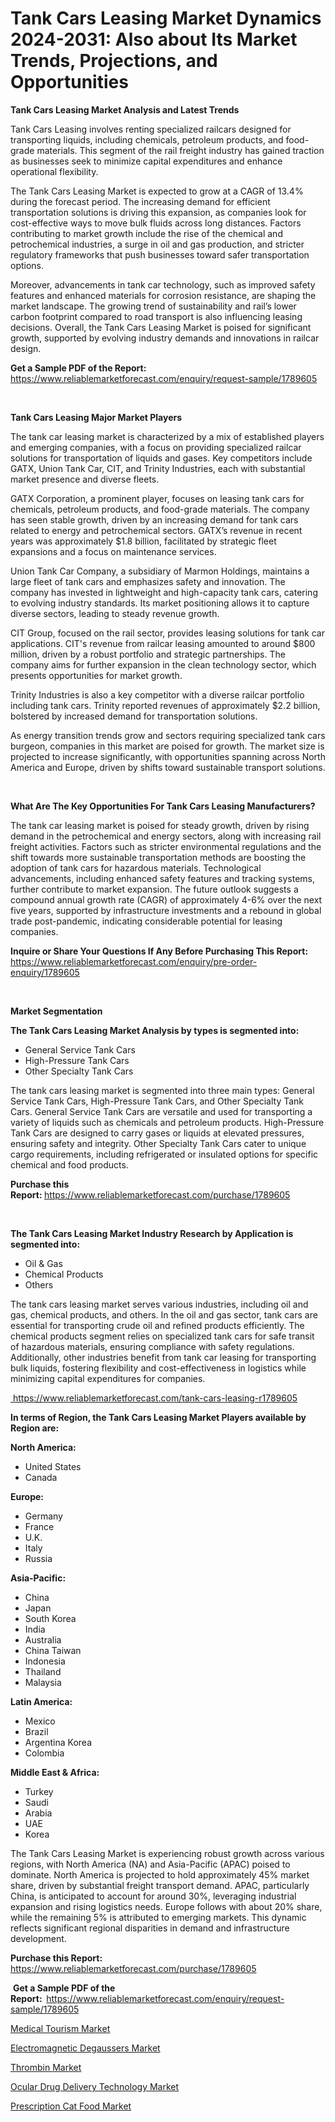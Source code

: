 <p><h1>Tank Cars Leasing Market Dynamics 2024-2031: Also about Its Market Trends, Projections, and Opportunities</h1></p><p><strong>Tank Cars Leasing Market Analysis and Latest Trends</strong></p>
<p><p>Tank Cars Leasing involves renting specialized railcars designed for transporting liquids, including chemicals, petroleum products, and food-grade materials. This segment of the rail freight industry has gained traction as businesses seek to minimize capital expenditures and enhance operational flexibility. </p><p>The Tank Cars Leasing Market is expected to grow at a CAGR of 13.4% during the forecast period. The increasing demand for efficient transportation solutions is driving this expansion, as companies look for cost-effective ways to move bulk fluids across long distances. Factors contributing to market growth include the rise of the chemical and petrochemical industries, a surge in oil and gas production, and stricter regulatory frameworks that push businesses toward safer transportation options.</p><p>Moreover, advancements in tank car technology, such as improved safety features and enhanced materials for corrosion resistance, are shaping the market landscape. The growing trend of sustainability and rail’s lower carbon footprint compared to road transport is also influencing leasing decisions. Overall, the Tank Cars Leasing Market is poised for significant growth, supported by evolving industry demands and innovations in railcar design.</p></p>
<p><strong>Get a Sample PDF of the Report:&nbsp;</strong> <a href="https://www.reliablemarketforecast.com/enquiry/request-sample/1789605?utm_campaign=1833&utm_medium=2&utm_source=Github&utm_content=ia&utm_term=20122024&utm_id=tank-cars-leasing">https://www.reliablemarketforecast.com/enquiry/request-sample/1789605</a></p>
<p>&nbsp;</p>
<p><strong>Tank Cars Leasing Major Market Players</strong></p>
<p><p>The tank car leasing market is characterized by a mix of established players and emerging companies, with a focus on providing specialized railcar solutions for transportation of liquids and gases. Key competitors include GATX, Union Tank Car, CIT, and Trinity Industries, each with substantial market presence and diverse fleets.</p><p>GATX Corporation, a prominent player, focuses on leasing tank cars for chemicals, petroleum products, and food-grade materials. The company has seen stable growth, driven by an increasing demand for tank cars related to energy and petrochemical sectors. GATX’s revenue in recent years was approximately $1.8 billion, facilitated by strategic fleet expansions and a focus on maintenance services.</p><p>Union Tank Car Company, a subsidiary of Marmon Holdings, maintains a large fleet of tank cars and emphasizes safety and innovation. The company has invested in lightweight and high-capacity tank cars, catering to evolving industry standards. Its market positioning allows it to capture diverse sectors, leading to steady revenue growth.</p><p>CIT Group, focused on the rail sector, provides leasing solutions for tank car applications. CIT's revenue from railcar leasing amounted to around $800 million, driven by a robust portfolio and strategic partnerships. The company aims for further expansion in the clean technology sector, which presents opportunities for market growth.</p><p>Trinity Industries is also a key competitor with a diverse railcar portfolio including tank cars. Trinity reported revenues of approximately $2.2 billion, bolstered by increased demand for transportation solutions.</p><p>As energy transition trends grow and sectors requiring specialized tank cars burgeon, companies in this market are poised for growth. The market size is projected to increase significantly, with opportunities spanning across North America and Europe, driven by shifts toward sustainable transport solutions.</p></p>
<p>&nbsp;</p>
<p><strong>What Are The Key Opportunities For Tank Cars Leasing Manufacturers?</strong></p>
<p><p>The tank car leasing market is poised for steady growth, driven by rising demand in the petrochemical and energy sectors, along with increasing rail freight activities. Factors such as stricter environmental regulations and the shift towards more sustainable transportation methods are boosting the adoption of tank cars for hazardous materials. Technological advancements, including enhanced safety features and tracking systems, further contribute to market expansion. The future outlook suggests a compound annual growth rate (CAGR) of approximately 4-6% over the next five years, supported by infrastructure investments and a rebound in global trade post-pandemic, indicating considerable potential for leasing companies.</p></p>
<p><strong>Inquire or Share Your Questions If Any Before Purchasing This Report:</strong> <a href="https://www.reliablemarketforecast.com/enquiry/pre-order-enquiry/1789605?utm_campaign=1833&utm_medium=2&utm_source=Github&utm_content=ia&utm_term=20122024&utm_id=tank-cars-leasing">https://www.reliablemarketforecast.com/enquiry/pre-order-enquiry/1789605</a></p>
<p>&nbsp;</p>
<p><strong>Market Segmentation</strong></p>
<p><strong>The Tank Cars Leasing Market Analysis by types is segmented into:</strong></p>
<p><ul><li>General Service Tank Cars</li><li>High-Pressure Tank Cars</li><li>Other Specialty Tank Cars</li></ul></p>
<p><p>The tank cars leasing market is segmented into three main types: General Service Tank Cars, High-Pressure Tank Cars, and Other Specialty Tank Cars. General Service Tank Cars are versatile and used for transporting a variety of liquids such as chemicals and petroleum products. High-Pressure Tank Cars are designed to carry gases or liquids at elevated pressures, ensuring safety and integrity. Other Specialty Tank Cars cater to unique cargo requirements, including refrigerated or insulated options for specific chemical and food products.</p></p>
<p><strong>Purchase this Report:&nbsp;</strong><a href="https://www.reliablemarketforecast.com/purchase/1789605?utm_campaign=1833&utm_medium=2&utm_source=Github&utm_content=ia&utm_term=20122024&utm_id=tank-cars-leasing">https://www.reliablemarketforecast.com/purchase/1789605</a></p>
<p>&nbsp;</p>
<p><strong>The Tank Cars Leasing Market Industry Research by Application is segmented into:</strong></p>
<p><ul><li>Oil & Gas</li><li>Chemical Products</li><li>Others</li></ul></p>
<p><p>The tank cars leasing market serves various industries, including oil and gas, chemical products, and others. In the oil and gas sector, tank cars are essential for transporting crude oil and refined products efficiently. The chemical products segment relies on specialized tank cars for safe transit of hazardous materials, ensuring compliance with safety regulations. Additionally, other industries benefit from tank car leasing for transporting bulk liquids, fostering flexibility and cost-effectiveness in logistics while minimizing capital expenditures for companies.</p></p>
<p><a href="https://www.reliablemarketforecast.com/tank-cars-leasing-r1789605?utm_campaign=1833&utm_medium=2&utm_source=Github&utm_content=ia&utm_term=20122024&utm_id=tank-cars-leasing">&nbsp;https://www.reliablemarketforecast.com/tank-cars-leasing-r1789605</a></p>
<p><strong>In terms of Region, the Tank Cars Leasing Market Players available by Region are:</strong></p>
<p>
    <p> <strong> North America: </strong>
        <ul>
            <li>United States</li>
            <li>Canada</li>
        </ul>
        </p> 
    <p> <strong> Europe: </strong>
        <ul>
            <li>Germany</li>
            <li>France</li>
            <li>U.K.</li>
            <li>Italy</li>
            <li>Russia</li>
        </ul>
        </p> 
    <p> <strong> Asia-Pacific: </strong>
        <ul>
            <li>China</li>
            <li>Japan</li>
            <li>South Korea</li>
            <li>India</li>
            <li>Australia</li>
            <li>China Taiwan</li>
            <li>Indonesia</li>
            <li>Thailand</li>
            <li>Malaysia</li>
        </ul>
        </p> 
    <p> <strong> Latin America: </strong>
        <ul>
            <li>Mexico</li>
            <li>Brazil</li>
            <li>Argentina Korea</li>
            <li>Colombia</li>
        </ul>
        </p> 
    <p> <strong> Middle East & Africa: </strong>
        <ul>
            <li>Turkey</li>
            <li>Saudi</li>
            <li>Arabia</li>
            <li>UAE</li>
            <li>Korea</li>
        </ul>
    </p>
    </p>
<p><p>The Tank Cars Leasing Market is experiencing robust growth across various regions, with North America (NA) and Asia-Pacific (APAC) poised to dominate. North America is projected to hold approximately 45% market share, driven by substantial freight transport demand. APAC, particularly China, is anticipated to account for around 30%, leveraging industrial expansion and rising logistics needs. Europe follows with about 20% share, while the remaining 5% is attributed to emerging markets. This dynamic reflects significant regional disparities in demand and infrastructure development.</p></p>
<p><strong>Purchase this Report: </strong><a href="https://www.reliablemarketforecast.com/purchase/1789605?utm_campaign=1833&utm_medium=2&utm_source=Github&utm_content=ia&utm_term=20122024&utm_id=tank-cars-leasing">https://www.reliablemarketforecast.com/purchase/1789605</a></p>
<p>&nbsp;<strong>Get a Sample PDF of the Report:&nbsp;&nbsp;</strong><a href="https://www.reliablemarketforecast.com/enquiry/request-sample/1789605?utm_campaign=1833&utm_medium=2&utm_source=Github&utm_content=ia&utm_term=20122024&utm_id=tank-cars-leasing">https://www.reliablemarketforecast.com/enquiry/request-sample/1789605</a></p>
<p><strong></strong></p>
<p><p><a href="https://www.linkedin.com/pulse/comprehensive-evaluation-medical-tourism-market-size-avy8e?utm_campaign=1833&utm_medium=2&utm_source=Github&utm_content=ia&utm_term=20122024&utm_id=tank-cars-leasing">Medical Tourism Market</a></p><p><a href="https://github.com/FassouRP/Market-Research-Report-List-6/blob/main/electromagnetic-degaussers-market.md?utm_campaign=1833&utm_medium=2&utm_source=Github&utm_content=ia&utm_term=20122024&utm_id=tank-cars-leasing">Electromagnetic Degaussers Market</a></p><p><a href="https://www.linkedin.com/pulse/thrombin-market-size-global-industry-analysis-growth-npp3e?utm_campaign=1833&utm_medium=2&utm_source=Github&utm_content=ia&utm_term=20122024&utm_id=tank-cars-leasing">Thrombin Market</a></p><p><a href="https://www.linkedin.com/pulse/analyzing-ocular-drug-delivery-technology-markets-size-lcmqe?utm_campaign=1833&utm_medium=2&utm_source=Github&utm_content=ia&utm_term=20122024&utm_id=tank-cars-leasing">Ocular Drug Delivery Technology Market</a></p><p><a href="https://www.linkedin.com/pulse/comprehensive-growth-study-prescription-cat-food-market-8daxe?utm_campaign=1833&utm_medium=2&utm_source=Github&utm_content=ia&utm_term=20122024&utm_id=tank-cars-leasing">Prescription Cat Food Market</a></p></p>